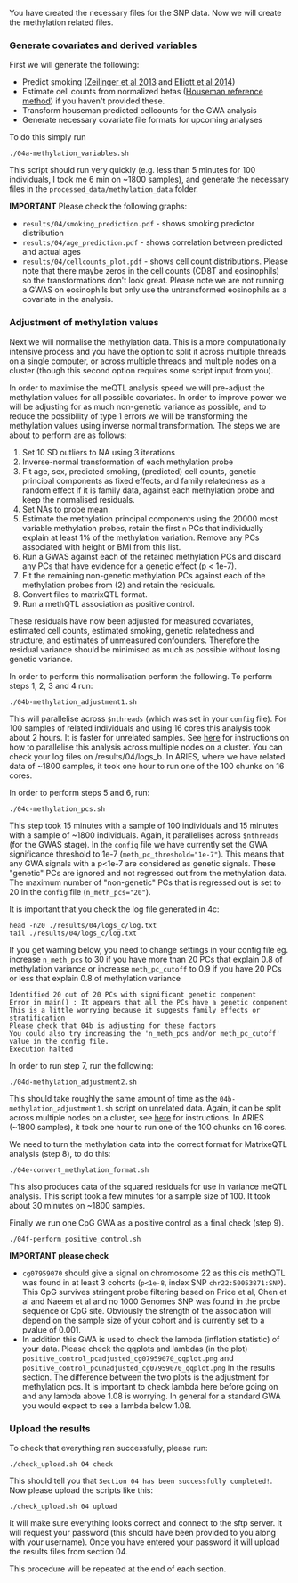 You have created the necessary files for the SNP data. Now we will create the methylation related files.

### Generate covariates and derived variables

First we will generate the following:
- Predict smoking ([Zeilinger et al 2013](http://www.ncbi.nlm.nih.gov/pubmed/23691101) and [Elliott et al 2014](http://www.ncbi.nlm.nih.gov/pubmed/24485148))
- Estimate cell counts from normalized betas ([Houseman reference method](http://www.biomedcentral.com/1471-2105/13/86)) if you haven't provided these.
- Transform houseman predicted cellcounts for the GWA analysis
- Generate necessary covariate file formats for upcoming analyses

To do this simply run

    ./04a-methylation_variables.sh

This script should run very quickly (e.g. less than 5 minutes for 100 individuals, I took me 6 min on ~1800 samples), and generate the necessary files in the `processed_data/methylation_data` folder.

**IMPORTANT** Please check the following graphs:
- `results/04/smoking_prediction.pdf` - shows smoking predictor distribution
- `results/04/age_prediction.pdf` - shows correlation between predicted and actual ages
- `results/04/cellcounts_plot.pdf` - shows cell count distributions. Please note that there maybe zeros in the cell counts (CD8T and eosinophils) so the transformations don't look great. Please note we are not running a GWAS on eosinophils but only use the untransformed eosinophils as a covariate in the analysis. 


### Adjustment of methylation values

Next we will normalise the methylation data. This is a more computationally intensive process and you have the option to split it across multiple threads on a single computer, or across multiple threads and multiple nodes on a cluster (though this second option requires some script input from you).

In order to maximise the meQTL analysis speed we will pre-adjust the methylation values for all possible covariates. In order to improve power we will be adjusting for as much non-genetic variance as possible, and to reduce the possibility of type 1 errors we will be transforming the methylation values using inverse normal transformation. The steps we are about to perform are as follows:

1. Set 10 SD outliers to NA using 3 iterations
2. Inverse-normal transformation of each methylation probe
3. Fit age, sex, predicted smoking, (predicted) cell counts, genetic principal components as fixed effects, and family relatedness as a random effect if it is family data, against each methylation probe and keep the normalised residuals.
4. Set NAs to probe mean.
5. Estimate the methylation principal components using the 20000 most variable methylation probes, retain the first `n` PCs that individually explain at least 1% of the methylation variation. Remove any PCs associated with height or BMI from this list.
6. Run a GWAS against each of the retained methylation PCs and discard any PCs that have evidence for a genetic effect (p < 1e-7).
7. Fit the remaining non-genetic methylation PCs against each of the methylation probes from (2) and retain the residuals.
8. Convert files to matrixQTL format.
9. Run a methQTL association as positive control.

These residuals have now been adjusted for measured covariates, estimated cell counts, estimated smoking, genetic relatedness and structure, and estimates of unmeasured confounders. Therefore the residual variance should be minimised as much as possible without losing genetic variance.

In order to perform this normalisation perform the following. To perform steps 1, 2, 3 and 4 run:

    ./04b-methylation_adjustment1.sh

This will parallelise across `$nthreads` (which was set in your `config` file). For 100 samples of related individuals and using 16 cores this analysis took about 2 hours. It is faster for unrelated samples. 
See [here](https://github.com/MRCIEU/godmc/wiki/Running-script-4b-and-4d-on-a-cluster) for instructions on how to parallelise this analysis across multiple nodes on a cluster. You can check your log files on /results/04/logs_b. In ARIES, where we have related data of ~1800 samples, it took one hour to run one of the 100 chunks on 16 cores.

In order to perform steps 5 and 6, run:

    ./04c-methylation_pcs.sh

This step took 15 minutes with a sample of 100 individuals and 15 minutes with a sample of ~1800 individuals. Again, it parallelises across `$nthreads` (for the GWAS stage). In the `config` file we have currently set the GWA significance threshold to 1e-7 (`meth_pc_threshold="1e-7"`). This means that any GWA signals with a p<1e-7 are considered as genetic signals. These "genetic" PCs are ignored and not regressed out from the methylation data. The maximum number of "non-genetic" PCs that is regressed out is set to 20 in the `config` file (`n_meth_pcs="20"`).

It is important that you check the log file generated in 4c: 
```
head -n20 ./results/04/logs_c/log.txt
tail ./results/04/logs_c/log.txt
```
If you get warning below, you need to change settings in your config file eg. increase `n_meth_pcs` to 30 if you have more than 20 PCs that explain 0.8 of methylation variance or increase `meth_pc_cutoff` to 0.9 if you have 20 PCs or less that explain 0.8 of methylation variance

```
Identified 20 out of 20 PCs with significant genetic component
Error in main() : It appears that all the PCs have a genetic component
This is a little worrying because it suggests family effects or stratification
Please check that 04b is adjusting for these factors
You could also try increasing the 'n_meth_pcs and/or meth_pc_cutoff' value in the config file.
Execution halted
```


In order to run step 7, run the following:

    ./04d-methylation_adjustment2.sh

This should take roughly the same amount of time as the `04b-methylation_adjustment1.sh` script on unrelated data. Again, it can be split across multiple nodes on a cluster, see [here](https://github.com/MRCIEU/godmc/wiki/Running-script-4b-and-4d-on-a-cluster) for instructions.  In ARIES (~1800 samples), it took one hour to run one of the 100 chunks on 16 cores.

We need to turn the methylation data into the correct format for MatrixeQTL analysis (step 8), to do this:

    ./04e-convert_methylation_format.sh

This also produces data of the squared residuals for use in variance meQTL analysis. This script took a few minutes for a sample size of 100. It took about 30 minutes on ~1800 samples.

Finally we run one CpG GWA as a positive control as a final check (step 9). 

    ./04f-perform_positive_control.sh

**IMPORTANT please check**
- `cg07959070` should give a signal on chromosome 22 as this cis methQTL was found in at least 3 cohorts (`p<1e-8`, index SNP `chr22:50053871:SNP`). This CpG survives stringent probe filtering based on Price et al, Chen et al and Naeem et al and no 1000 Genomes SNP was found in the probe sequence or CpG site. Obviously the strength of the association will depend on the sample size of your cohort and is currently set to a pvalue of 0.001.
- In addition this GWA is used to check the lambda (inflation statistic) of your data. Please check the qqplots and lambdas (in the plot) `positive_control_pcadjusted_cg07959070_qqplot.png` and `positive_control_pcunadjusted_cg07959070_qqplot.png`  in the results section. The difference between the two plots is the adjustment for methylation pcs. It is important to check lambda here before going on and any lambda above 1.08 is worrying. In general for a standard GWA you would expect to see a lambda below 1.08.

### Upload the results

To check that everything ran successfully, please run:

```
./check_upload.sh 04 check
```

This should tell you that `Section 04 has been successfully completed!`. Now please upload the scripts like this:

```
./check_upload.sh 04 upload
```

It will make sure everything looks correct and connect to the sftp server. It will request your password (this should have been provided to you along with your username). Once you have entered your password it will upload the results files from section 04.

This procedure will be repeated at the end of each section.